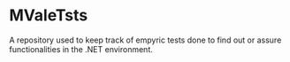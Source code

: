 # MValeTsts

A repository used to keep track of empyric tests done to find out or assure functionalities in the .NET environment.
